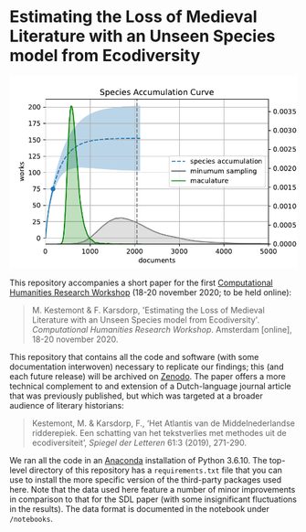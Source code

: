 # Estimating the Loss of Medieval Literature with an Unseen Species model from Ecodiversity

<img src="https://github.com/mikekestemont/minsampling/raw/master/figures/accumulation.pdf?raw=true" alt="Example image of a species accumulation curve"/>

This repository accompanies a short paper for the first [Computational Humanities Research Workshop](https://www.computational-humanities-research.org/) (18-20 november 2020; to be held online):

> M. Kestemont & F. Karsdorp, 'Estimating the Loss of Medieval Literature with an Unseen Species model from Ecodiversity'. *Computational Humanities Research Workshop*. Amsterdam [online], 18-20 november 2020.

This repository that contains all the code and software (with some documentation interwoven) necessary to replicate our findings; this (and each future release) will be archived on [Zenodo](https://zenodo.org/). The paper offers a more technical complement to and extension of a Dutch-language journal article that was previously published, but which was targeted at a broader audience of literary historians:

> Kestemont, M. & Karsdorp, F., ‘Het Atlantis van de Middelnederlandse ridderepiek. Een schatting van het tekstverlies met methodes uit de ecodiversiteit’, *Spiegel der Letteren* 61:3 (2019), 271-290.

We ran all the code in an [Anaconda](https://www.anaconda.com/) installation of Python 3.6.10. The top-level directory of this repository has a `requirements.txt` file that you can use to install the more specific version of the third-party packages used here. Note that the data used here feature a number of minor improvements in comparison to that for the SDL paper (with some insignificant fluctuations in the results). The data format is documented in the notebook under `/notebooks`.
